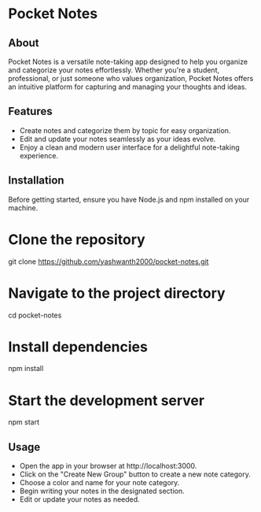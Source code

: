 # Pocket Notes

## About
Pocket Notes is a versatile note-taking app designed to help you organize and categorize your notes effortlessly.
Whether you're a student, professional, or just someone who values organization, Pocket Notes offers an intuitive platform for capturing and managing your thoughts and ideas.

## Features
- Create notes and categorize them by topic for easy organization.
- Edit and update your notes seamlessly as your ideas evolve.
- Enjoy a clean and modern user interface for a delightful note-taking experience.

## Installation
Before getting started, ensure you have Node.js and npm installed on your machine.

# Clone the repository
git clone https://github.com/yashwanth2000/pocket-notes.git

# Navigate to the project directory
cd pocket-notes

# Install dependencies
npm install

# Start the development server
npm start

## Usage
- Open the app in your browser at http://localhost:3000.
- Click on the "Create New Group" button to create a new note category.
- Choose a color and name for your note category.
- Begin writing your notes in the designated section.
- Edit or update your notes as needed.
